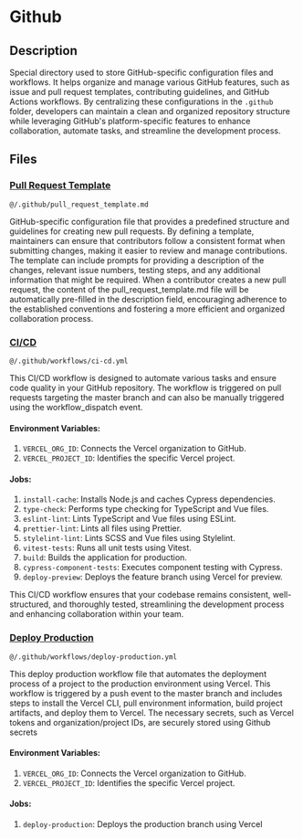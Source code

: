 # Github

## Description

Special directory used to store GitHub-specific configuration files and workflows. It helps organize and manage various GitHub features, such as issue and pull request templates, contributing guidelines, and GitHub Actions workflows. By centralizing these configurations in the `.github` folder, developers can maintain a clean and organized repository structure while leveraging GitHub's platform-specific features to enhance collaboration, automate tasks, and streamline the development process.

## Files

### [Pull Request Template](https://docs.github.com/en/communities/using-templates-to-encourage-useful-issues-and-pull-requests/creating-a-pull-request-template-for-your-repository)

`@/.github/pull_request_template.md`

GitHub-specific configuration file that provides a predefined structure and guidelines for creating new pull requests. By defining a template, maintainers can ensure that contributors follow a consistent format when submitting changes, making it easier to review and manage contributions. The template can include prompts for providing a description of the changes, relevant issue numbers, testing steps, and any additional information that might be required. When a contributor creates a new pull request, the content of the pull_request_template.md file will be automatically pre-filled in the description field, encouraging adherence to the established conventions and fostering a more efficient and organized collaboration process.

### [CI/CD](https://resources.github.com/ci-cd/)

`@/.github/workflows/ci-cd.yml`

This CI/CD workflow is designed to automate various tasks and ensure code quality in your GitHub repository. The workflow is triggered on pull requests targeting the master branch and can also be manually triggered using the workflow_dispatch event.

#### Environment Variables:

1. `VERCEL_ORG_ID`: Connects the Vercel organization to GitHub.
2. `VERCEL_PROJECT_ID`: Identifies the specific Vercel project.

#### Jobs:

1. `install-cache`: Installs Node.js and caches Cypress dependencies.
2. `type-check`: Performs type checking for TypeScript and Vue files.
3. `eslint-lint`: Lints TypeScript and Vue files using ESLint.
4. `prettier-lint`: Lints all files using Prettier.
5. `stylelint-lint`: Lints SCSS and Vue files using Stylelint.
6. `vitest-tests`: Runs all unit tests using Vitest.
7. `build`: Builds the application for production.
8. `cypress-component-tests`: Executes component testing with Cypress.
9. `deploy-preview`: Deploys the feature branch using Vercel for preview.

This CI/CD workflow ensures that your codebase remains consistent, well-structured, and thoroughly tested, streamlining the development process and enhancing collaboration within your team.

### [Deploy Production](https://vercel.com/docs/concepts/deployments/git)

`@/.github/workflows/deploy-production.yml`

This deploy production workflow file that automates the deployment process of a project to the production environment using Vercel. This workflow is triggered by a push event to the master branch and includes steps to install the Vercel CLI, pull environment information, build project artifacts, and deploy them to Vercel. The necessary secrets, such as Vercel tokens and organization/project IDs, are securely stored using Github secrets

#### Environment Variables:

1. `VERCEL_ORG_ID`: Connects the Vercel organization to GitHub.
2. `VERCEL_PROJECT_ID`: Identifies the specific Vercel project.

#### Jobs:

1. `deploy-production`: Deploys the production branch using Vercel
